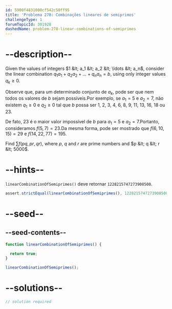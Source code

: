 ```yaml
---
id: 5900f4831000cf542c50ff95
title: 'Problema 278: Combinações lineares de semiprimos'
challengeType: 1
forumTopicId: 301928
dashedName: problem-278-linear-combinations-of-semiprimes
---
```


# --description--

Given the values of integers $1 &lt; a_1 &lt; a_2 &lt; \ldots &lt; a_n$, consider the linear combination $q_1a_1 + q_2a_2 + \ldots + q_na_n = b$, using only integer values $q_k ≥ 0$.

Observe que, para um determinado conjunto de $a_k$, pode ser que nem todos os valores de $b$ sejam possíveis.Por exemplo, se $a_1 = 5$ e $a_2 = 7$, não existem $q_1 ≥ 0$ e $q_2 ≥ 0$ tal que $b$ possa ser 1, 2, 3, 4, 6, 8, 9, 11, 13, 16, 18 ou 23.

De fato, 23 é o maior valor impossível de $b$ para $a_1 = 5$ e $a_2 = 7$.Portanto, consideramos $f(5, 7) = 23$.Da mesma forma, pode ser mostrado que $f(6, 10, 15)=29$ e $f(14, 22, 77) = 195$.

Find $\sum f(pq,pr,qr)$, where $p$, $q$ and $r$ are prime numbers and $p &lt; q &lt; r &lt; 5000$.

# --hints--

`linearCombinationOfSemiprimes()` deve retornar `1228215747273908500`.

```js
assert.strictEqual(linearCombinationOfSemiprimes(), 1228215747273908500);
```

# --seed--

## --seed-contents--

```js
function linearCombinationOfSemiprimes() {

  return true;
}

linearCombinationOfSemiprimes();
```

# --solutions--

```js
// solution required
```
